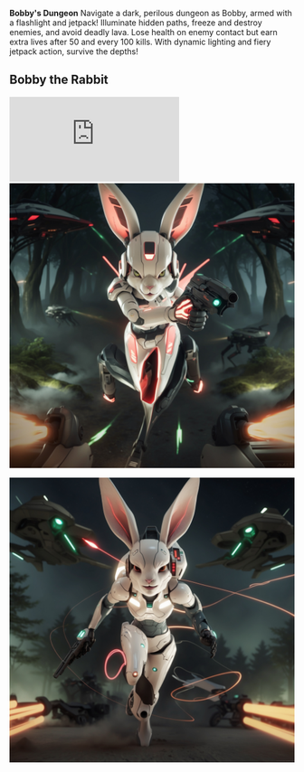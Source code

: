 **Bobby's Dungeon**    Navigate a dark, perilous dungeon as Bobby, armed with a flashlight and jetpack! Illuminate hidden paths, freeze and destroy enemies, and avoid deadly lava. Lose health on enemy contact but earn extra lives after 50 and every 100 kills. With dynamic lighting and fiery jetpack action, survive the depths!

## Bobby the Rabbit
![PlayHere](https://raw.githack.com/SoundofLifeMedia/bobbies_dungeon/refs/heads/main/bobbies_light.html)
![Title Screen](https://raw.githubusercontent.com/SoundofLifeMedia/bobbies_dungeon/d011409aa1607cf198543aac8207ff01444637cb/Bobby's%20Dungeon.jpg)

![Play Screen](https://raw.githubusercontent.com/SoundofLifeMedia/bobbies_dungeon/refs/heads/main/Play%20Screen.jpg)
